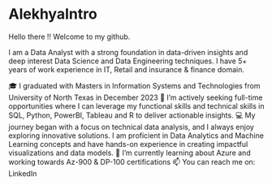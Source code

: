 # AlekhyaIntro

Hello there !! Welcome to my github.

I am a Data Analyst with a strong foundation in data-driven insights and deep interest Data Science and Data Engineering techniques. I have 5+ years of work experience in IT, Retail and insurance & finance domain.

🎓 I graduated with Masters in Information Systems and Technologies from University of North Texas in December 2023
👀 I’m actively seeking full-time opportunities where I can leverage my functional skills and technical skills in SQL, Python, PowerBI, Tableau and R to deliver actionable insights.
💻 My journey began with a focus on technical data analysis, and I always enjoy exploring innovative solutions.
I am proficient in Data Analytics and Machine Learning concepts and have hands-on experience in creating impactful visualizations and data models.
🌱 I’m currently learning about Azure and working towards Az-900 & DP-100 certifications
📫 You can reach me on:  LinkedIn

